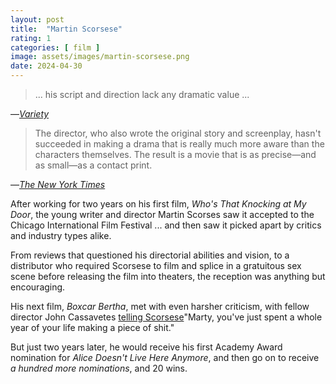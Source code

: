 ```yaml
---
layout: post
title:  "Martin Scorsese"
rating: 1
categories: [ film ]
image: assets/images/martin-scorsese.png
date: 2024-04-30
---
```


> ... his script and direction lack any dramatic value ...

—[_Variety_](https://variety.com/1967/film/reviews/who-s-that-knocking-at-my-door-1200421457/)

> The director, who also wrote the original story and screenplay, hasn't succeeded in making a drama that is really much more aware than the characters themselves. The result is a movie that is as precise—and as small—as a contact print.

—[_The New York Times_](https://www.nytimes.com/1969/09/09/archives/screen-a-first-featurescorseses-whos-that-knocking-at-my-door.html)

After working for two years on his first film, _Who's That Knocking at My Door_, the young writer and director Martin Scorses saw it accepted to the Chicago International Film Festival ... and then saw it picked apart by critics and industry types alike.

From reviews that questioned his directorial abilities and vision, to a distributor who required Scorsese to film and splice in a gratuitous sex scene before releasing the film into theaters, the reception was anything but encouraging.

His next film, _Boxcar Bertha_, met with even harsher criticism, with fellow director John Cassavetes [telling Scorsese](https://en.wikipedia.org/wiki/Boxcar_Bertha#cite_ref-13)"Marty, you've just spent a whole year of your life making a piece of shit." 

But just two years later, he would receive his first Academy Award nomination for _Alice Doesn't Live Here Anymore_, and then go on to receive _a hundred more nominations_, and 20 wins.
